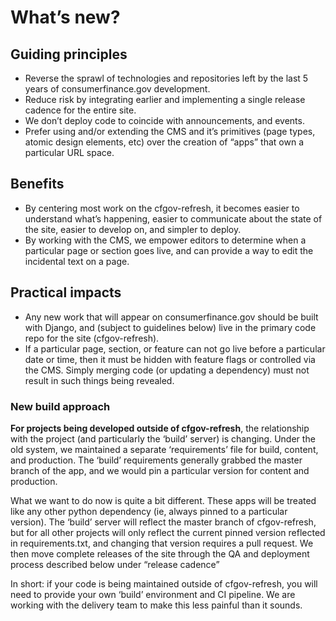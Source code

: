 # What’s new?

## Guiding principles
- Reverse the sprawl of technologies and repositories left by the last 5 years of consumerfinance.gov development. 
- Reduce risk by integrating earlier and implementing a single release cadence for the entire site.
- We don’t deploy code to coincide with announcements, and events. 
- Prefer using and/or extending the CMS and it’s primitives (page types, atomic design elements, etc) over the creation of “apps” that own a particular URL space.

## Benefits
- By centering most work on the cfgov-refresh, it becomes easier to understand what’s happening, easier to communicate about the state of the site, easier to develop on, and simpler to deploy.
- By working with the CMS, we empower editors to determine when a particular page or section goes live, and can provide a way to edit the incidental text on a page. 

## Practical impacts
- Any new work that will appear on consumerfinance.gov should be built with Django, and (subject to guidelines below) live in the primary code repo for the site (cfgov-refresh). 
- If a particular page, section, or feature can not go live before a particular date or time, then it must be hidden with feature flags or controlled via the CMS. Simply merging code (or updating a dependency) must not result in such things being revealed.


### New build approach

**For projects being developed outside of cfgov-refresh**, the relationship with the project (and particularly the ‘build’ server) is changing. Under the old system, we maintained a separate ‘requirements’ file for build, content, and production. The ‘build’ requirements generally grabbed the master branch of the app, and we would pin a particular version for content and production.

What we want to do now is quite a bit different. These apps will be treated like any other python dependency (ie, always pinned to a particular version). The ‘build’ server will reflect the master branch of cfgov-refresh, but for all other projects will only reflect the current pinned version reflected in requirements.txt, and changing that version requires a pull request. We then move complete releases of the site through the QA and deployment process described below under “release cadence”

In short: if your code is being maintained outside of cfgov-refresh, you will need to provide your own ‘build’ environment and CI pipeline. We are working with the delivery team to make this less painful than it sounds.
